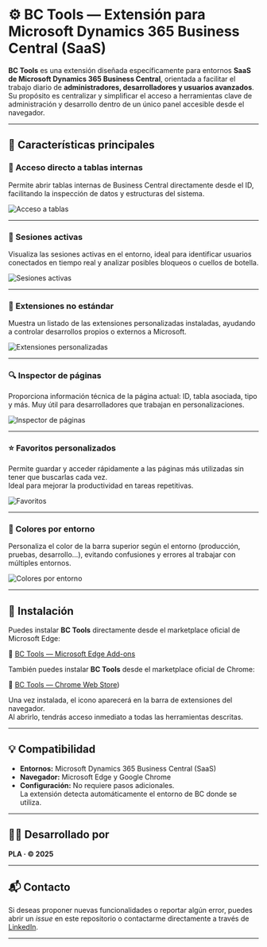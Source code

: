 # ⚙️ BC Tools — Extensión para Microsoft Dynamics 365 Business Central (SaaS)

**BC Tools** es una extensión diseñada específicamente para entornos **SaaS de Microsoft Dynamics 365 Business Central**, orientada a facilitar el trabajo diario de **administradores, desarrolladores y usuarios avanzados**.  
Su propósito es centralizar y simplificar el acceso a herramientas clave de administración y desarrollo dentro de un único panel accesible desde el navegador.

---

## 🚀 Características principales

### 🔢 Acceso directo a tablas internas
Permite abrir tablas internas de Business Central directamente desde el ID, facilitando la inspección de datos y estructuras del sistema.

![Acceso a tablas](images/tablas.png)

---

### 👥 Sesiones activas
Visualiza las sesiones activas en el entorno, ideal para identificar usuarios conectados en tiempo real y analizar posibles bloqueos o cuellos de botella.

![Sesiones activas](images/sesiones.png)

---

### 🧩 Extensiones no estándar
Muestra un listado de las extensiones personalizadas instaladas, ayudando a controlar desarrollos propios o externos a Microsoft.

![Extensiones personalizadas](images/extensiones.png)

---

### 🔍 Inspector de páginas
Proporciona información técnica de la página actual: ID, tabla asociada, tipo y más. Muy útil para desarrolladores que trabajan en personalizaciones.

![Inspector de páginas](images/inspector.png)

---

### ⭐ Favoritos personalizados
Permite guardar y acceder rápidamente a las páginas más utilizadas sin tener que buscarlas cada vez.  
Ideal para mejorar la productividad en tareas repetitivas.

![Favoritos](images/favoritos.png)

---

### 🎨 Colores por entorno
Personaliza el color de la barra superior según el entorno (producción, pruebas, desarrollo...), evitando confusiones y errores al trabajar con múltiples entornos.

![Colores por entorno](images/colores.png)

---

## 🧭 Instalación

Puedes instalar **BC Tools** directamente desde el marketplace oficial de Microsoft Edge:

🔗 [BC Tools — Microsoft Edge Add-ons](https://microsoftedge.microsoft.com/addons/detail/bc-tools/foenkdmnckjgmilbjjngmokjemmhgbge)

También puedes instalar **BC Tools** desde el marketplace oficial de Chrome:

🔗 [BC Tools — Chrome Web Store](https://chromewebstore.google.com/detail/bc-tools/dbailnhmipppnaohndolcponcdohakjf))

Una vez instalada, el icono aparecerá en la barra de extensiones del navegador.  
Al abrirlo, tendrás acceso inmediato a todas las herramientas descritas.

---

## 💡 Compatibilidad

- **Entornos:** Microsoft Dynamics 365 Business Central (SaaS)
- **Navegador:** Microsoft Edge y Google Chrome
- **Configuración:** No requiere pasos adicionales.  
  La extensión detecta automáticamente el entorno de BC donde se utiliza.

---

## 🧑‍💻 Desarrollado por

**PLA · © 2025**

---

## 📬 Contacto

Si deseas proponer nuevas funcionalidades o reportar algún error, puedes abrir un *issue* en este repositorio o contactarme directamente a través de [LinkedIn](https://www.linkedin.com/in/peio-llano-abasolo-116551260/).

---
